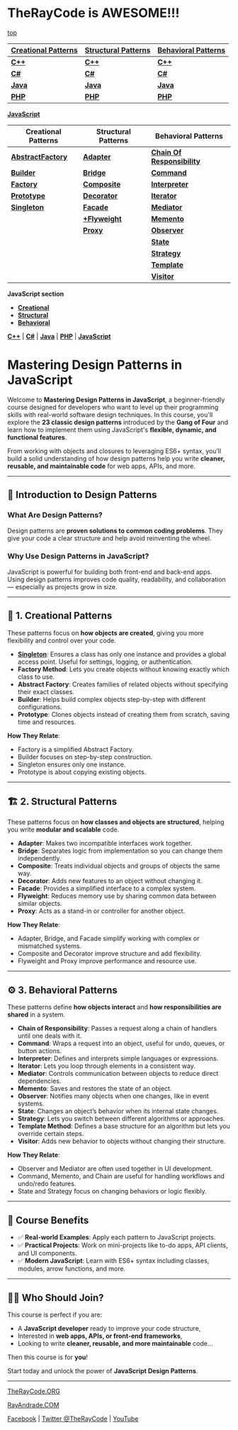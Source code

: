 # TheRayCode is AWESOME!!!

[top](../README.md)


|**[Creational Patterns](./Creational/README.md)** | **[Structural Patterns](./Structural/README.md)** | **[Behavioral Patterns](./Behavioral/README.md)** |
|---|---|---|
|**[C++](../CPP/Creational/README.md)** | **[C++](../CPP/Structural/README.md)** | **[C++](../CPP/Behavioral/README.md)** |
|**[C#](../Csharp/Creational/README.md)** | **[C#](../Csharp/Structural/README.md)** | **[C#](../Csharp/Behavioral/README.md)** |
|**[Java](../Java/Creational/README.md)** | **[Java](../Java/Structural/README.md)** | **[Java](../Java/Behavioral/README.md)** |
|**[PHP](../PHP/Creational/README.md)** | **[PHP](../PHP/Structural/README.md)** | **[PHP](../PHP/Behavioral/README.md)** |

**[JavaScript](../README.md)** 

| Creational Patterns | Structural Patterns | Behavioral Patterns |
|--------------|-----|-----------|
| [**AbstractFactory**](Creational/AbstractFactory/README.md) | [**Adapter**](./Structural/Adapter/README.md)         | [**Chain Of Responsibility**](./Behavioral/ChainOfResponsibility/README.md) |
| [**Builder**](./Creational/Builder/README.md)                 | [**Bridge**](./Structural/Bridge/README.md)           | [**Command**](./Behavioral/Command/README.md) |
| [**Factory**](./Creational/Factory/README.md)                 | [**Composite**](./Structural/Composite/README.md)     | [**Interpreter**](./Behavioral/Interpreter/README.md) |
| [**Prototype**](./Creational/Prototype/README.md)             | [**Decorator**](./Structural/Decorator/README.md)     | [**Iterator**](./Behavioral/Iterator/README.md) |
| [**Singleton**](./Creational/Singleton/README.md)             | [**Facade**](./Structural/Facade/README.md)           | [**Mediator**](./Behavioral/Mediator/README.md) |
|                                                               | [**+Flyweight**](./Structural/Flyweight/README.md)     | [**Memento**](./Behavioral/Memento/README.md)  |
|                                                               | [**Proxy**](./Structural/Proxy/README.md)             | [**Observer**](./Behavioral/Observer/README.md) |
|                                                               |                                                       | [**State**](./Behavioral/State/README.md)  |
|                                                               |                                                       | [**Strategy**](./Behavioral/Strategy/README.md)  |
|                                                               |                                                       | [**Template**](./Behavioral/Template/README.md) |
|                                                               |                                                       | [**Visitor**](./Behavioral/Visitor/README.md) |


**JavaScript section**

 * **[Creational](./Creational/README.md)**
 * **[Structural](./Structural/README.md)**
 * **[Behavioral](./Behavioral/README.md)**

**[C++](../CPP/README.md)** | **[C#](../Csharp/README.md)** | **[Java](../Java/README.md)**  | **[PHP](../PHP/README.md)** | **[JavaScript](../JavaScript/README.md)**

# Mastering Design Patterns in JavaScript

Welcome to **Mastering Design Patterns in JavaScript**, a beginner-friendly course designed for developers who want to level up their programming skills with real-world software design techniques. In this course, you'll explore the **23 classic design patterns** introduced by the **Gang of Four** and learn how to implement them using JavaScript's **flexible, dynamic, and functional features**.

From working with objects and closures to leveraging ES6+ syntax, you’ll build a solid understanding of how design patterns help you write **cleaner, reusable, and maintainable code** for web apps, APIs, and more.

---

## 🧠 Introduction to Design Patterns

### What Are Design Patterns?
Design patterns are **proven solutions to common coding problems**. They give your code a clear structure and help avoid reinventing the wheel.

### Why Use Design Patterns in JavaScript?
JavaScript is powerful for building both front-end and back-end apps. Using design patterns improves code quality, readability, and collaboration — especially as projects grow in size.

---

## 🎯 1. Creational Patterns

These patterns focus on **how objects are created**, giving you more flexibility and control over your code.

- **[Singleton](./Creational/Singleton/README.md)**: Ensures a class has only one instance and provides a global access point. Useful for settings, logging, or authentication.
- **Factory Method**: Lets you create objects without knowing exactly which class to use.
- **Abstract Factory**: Creates families of related objects without specifying their exact classes.
- **Builder**: Helps build complex objects step-by-step with different configurations.
- **Prototype**: Clones objects instead of creating them from scratch, saving time and resources.

**How They Relate**:
- Factory is a simplified Abstract Factory.
- Builder focuses on step-by-step construction.
- Singleton ensures only one instance.
- Prototype is about copying existing objects.

---

## 🏗 2. Structural Patterns

These patterns focus on **how classes and objects are structured**, helping you write **modular and scalable** code.

- **Adapter**: Makes two incompatible interfaces work together.
- **Bridge**: Separates logic from implementation so you can change them independently.
- **Composite**: Treats individual objects and groups of objects the same way.
- **Decorator**: Adds new features to an object without changing it.
- **Facade**: Provides a simplified interface to a complex system.
- **Flyweight**: Reduces memory use by sharing common data between similar objects.
- **Proxy**: Acts as a stand-in or controller for another object.

**How They Relate**:
- Adapter, Bridge, and Facade simplify working with complex or mismatched systems.
- Composite and Decorator improve structure and add flexibility.
- Flyweight and Proxy improve performance and resource use.

---

## ⚙ 3. Behavioral Patterns

These patterns define **how objects interact** and **how responsibilities are shared** in a system.

- **Chain of Responsibility**: Passes a request along a chain of handlers until one deals with it.
- **Command**: Wraps a request into an object, useful for undo, queues, or button actions.
- **Interpreter**: Defines and interprets simple languages or expressions.
- **Iterator**: Lets you loop through elements in a consistent way.
- **Mediator**: Controls communication between objects to reduce direct dependencies.
- **Memento**: Saves and restores the state of an object.
- **Observer**: Notifies many objects when one changes, like in event systems.
- **State**: Changes an object’s behavior when its internal state changes.
- **Strategy**: Lets you switch between different algorithms or approaches.
- **Template Method**: Defines a base structure for an algorithm but lets you override certain steps.
- **Visitor**: Adds new behavior to objects without changing their structure.

**How They Relate**:
- Observer and Mediator are often used together in UI development.
- Command, Memento, and Chain are useful for handling workflows and undo/redo features.
- State and Strategy focus on changing behaviors or logic flexibly.

---

## 🚀 Course Benefits

- ✅ **Real-world Examples**: Apply each pattern to JavaScript projects.
- ✅ **Practical Projects**: Work on mini-projects like to-do apps, API clients, and UI components.
- ✅ **Modern JavaScript**: Learn with ES6+ syntax including classes, modules, arrow functions, and more.

---

## 👨‍💻 Who Should Join?

This course is perfect if you are:

- A **JavaScript developer** ready to improve your code structure,
- Interested in **web apps, APIs, or front-end frameworks**,
- Looking to write **cleaner, reusable, and more maintainable** code...

Then this course is for **you**!

Start today and unlock the power of **JavaScript Design Patterns**.

---


[TheRayCode.ORG](https://www.TheRayCode.ORG)

[RayAndrade.COM](https://www.RayAndrade.com)

[Facebook](https://www.facebook.com/TheRayCode/) | [Twitter @TheRayCode](https://www.twitter.com/TheRayCode/) | [YouTube](https://www.youtube.com/TheRayCode/)

